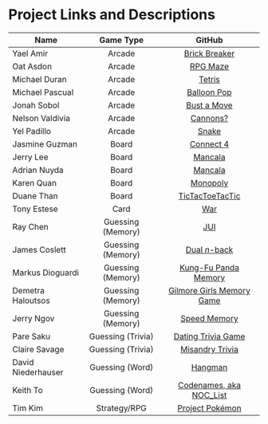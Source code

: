 # Project Links and Descriptions

| Name               |     Game Type     |                  GitHub                  |
| ------------------ | :---------------: | :--------------------------------------: |
| Yael Amir          |      Arcade       | [Brick Breaker](https://github.com/yaelamir/project1) |
| Oat Asdon          |      Arcade       | [RPG Maze](https://github.com/oatterzongit/project_01) |
| Michael Duran      |      Arcade       | [Tetris](https://github.com/madma/project01) |
| Michael Pascual    |      Arcade       | [Balloon Pop](https://github.com/mrpascual/balloon_pop) |
| Jonah Sobol        |      Arcade       | [Bust a Move](https://github.com/cameragadget/project1/) |
| Nelson Valdivia    |      Arcade       | [Cannons?](https://github.com/nevaldiv/project01_cannons) |
| Yel Padillo        |      Arcade       | [Snake](https://github.com/gamalielhere/snake/tree/master) |
| Jasmine Guzman     |       Board       | [Connect 4](https://github.com/jgescobar/project1) |
| Jerry Lee          |       Board       | [Mancala](https://github.com/leejb91/project1) |
| Adrian Nuyda       |       Board       | [Mancala](https://github.com/adrianxadamn/project1) |
| Karen Quan         |       Board       | [Monopoly](https://github.com/karenquan/pokemonopoly) |
| Duane Than         |       Board       | [TicTacToeTacTic](https://github.com/watfood/project1) |
| Tony Estese        |       Card        | [War](https://github.com/newbie-wankenobi/tony_war) |
| Ray Chen           | Guessing (Memory) | [JUI](https://github.com/JYC422/JUI) |
| James Coslett      | Guessing (Memory) | [Dual *n*-back](https://github.com/jcoslett/project) |
| Markus Dioguardi   | Guessing (Memory) | [Kung-Fu Panda Memory](https://github.com/MDioguardi/Kung-Fu-Panda-Memory) |
| Demetra Haloutsos  | Guessing (Memory) | [Gilmore Girls Memory Game](https://github.com/demetra2h/gg_memory_game) |
| Jerry Ngov         | Guessing (Memory) | [Speed Memory](https://github.com/jcngov/Project1) |
| Pare Saku          | Guessing (Trivia) | [Dating Trivia Game](https://github.com/Parekeet/dating_trivia_game) |
| Claire Savage      | Guessing (Trivia) | [Misandry Trivia](https://github.com/savageblackout/1Player_Trivia) |
| David Niederhauser |  Guessing (Word)  | [Hangman](https://github.com/davenhauser/Hangman) |
| Keith To           |  Guessing (Word)  | [Codenames, aka NOC_List](https://github.com/keithtkto/wdi_project1_game_noc_list) |
| Tim Kim            |   Strategy/RPG    | [Project Pokémon](https://github.com/Teembokeem/project_pokemon/tree/gh-pages) |
